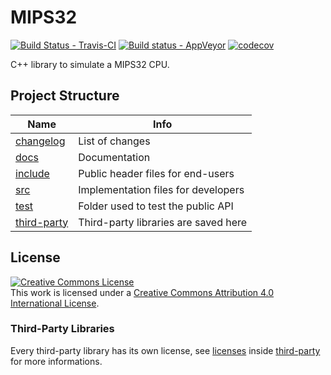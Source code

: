 # MIPS32

[![Build Status - Travis-CI](https://travis-ci.org/famastefano/MIPS32.svg?branch=master)](https://travis-ci.org/famastefano/MIPS32)
[![Build status - AppVeyor](https://ci.appveyor.com/api/projects/status/r4pgby80gsidb69x/branch/master?svg=true)](https://ci.appveyor.com/project/famastefano/mips32/branch/master)
[![codecov](https://codecov.io/gh/famastefano/MIPS32/branch/master/graph/badge.svg)](https://codecov.io/gh/famastefano/MIPS32)

C++ library to simulate a MIPS32 CPU.

## Project Structure

|Name|Info|
|---|---|
|[changelog](changelog.md)|List of changes|
|[docs](docs)|Documentation|
|[include](include)|Public header files for end-users|
|[src](src)|Implementation files for developers|
|[test](src)|Folder used to test the public API|
|[third-party](third-party)|Third-party libraries are saved here|

## License

<a rel="license" href="http://creativecommons.org/licenses/by/4.0/"><img alt="Creative Commons License" style="border-width:0" src="https://i.creativecommons.org/l/by/4.0/88x31.png" /></a><br />This work is licensed under a <a rel="license" href="http://creativecommons.org/licenses/by/4.0/">Creative Commons Attribution 4.0 International License</a>.

### Third-Party Libraries

Every third-party library has its own license, see [licenses](third-party/licenses.md) inside [third-party](third-party) for more informations.
